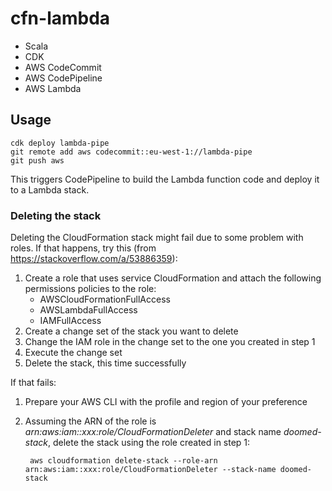 # cfn-lambda

- Scala
- CDK
- AWS CodeCommit
- AWS CodePipeline
- AWS Lambda

## Usage

    cdk deploy lambda-pipe
    git remote add aws codecommit::eu-west-1://lambda-pipe
    git push aws

This triggers CodePipeline to build the Lambda function code and deploy it to a Lambda stack.

### Deleting the stack

Deleting the CloudFormation stack might fail due to some problem with roles. If that happens, try 
this (from https://stackoverflow.com/a/53886359):

1. Create a role that uses service CloudFormation and attach the following permissions policies to 
 the role:
    - AWSCloudFormationFullAccess
    - AWSLambdaFullAccess
    - IAMFullAccess
1. Create a change set of the stack you want to delete
1. Change the IAM role in the change set to the one you created in step 1
1. Execute the change set
1. Delete the stack, this time successfully

If that fails:

1. Prepare your AWS CLI with the profile and region of your preference
1. Assuming the ARN of the role is *arn:aws:iam::xxx:role/CloudFormationDeleter* and stack name 
*doomed-stack*, delete the stack using the role created in step 1:

        aws cloudformation delete-stack --role-arn arn:aws:iam::xxx:role/CloudFormationDeleter --stack-name doomed-stack
